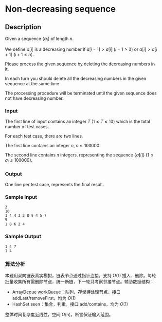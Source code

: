 # Non-decreasing sequence

## Description

Given a sequence $\{a_i\}$ of length $n$.

We define $a[i]$ is a decreasing number if $a[i-1]>a[i]$ ($i-1 > 0$) or $a[i]>a[i+1]$ ($i+1\leq n$).

Please process the given sequence by deleting the decreasing numbers in it.

In each turn you should delete all the decreasing numbers in the given sequence at the same time.

The processing procedure will be terminated until the given sequence does not have decreasing number.

### Input

The first line of input contains an integer $T$ ($1\leq T\leq 10$) which is the total number of test cases.

For each test case, there are two lines.

The first line contains an integer $n$, $n \leq 100000$.

The second line contains $n$ integers, representing the sequence $\{a[i]\}$ ($1\leq a_i\leq 100000$).

### Output

One line per test case, represents the final result.

### Sample Input

```log
2
10
1 4 4 3 2 8 9 4 5 7
5
1 8 6 2 4
```

### Sample Output

```log
1 4 7
1 4
```

### 算法分析

本题用双向链表真实模拟，链表节点通过指针连接，支持 $O(1)$ 插入、删除。每轮批量收集所有需删除节点，统一断链，下一轮只考察邻接节点。辅助数据结构：

- ArrayDeque<Node> workQueue：队列，存储待处理节点，接口 addLast/removeFirst，均为 $O(1)$
- HashSet<Node> seen：集合，判重，接口 add/contains，均为 $O(1)$

整体时间复杂度近线性，空间 $O(n)$。断言保证输入范围。
